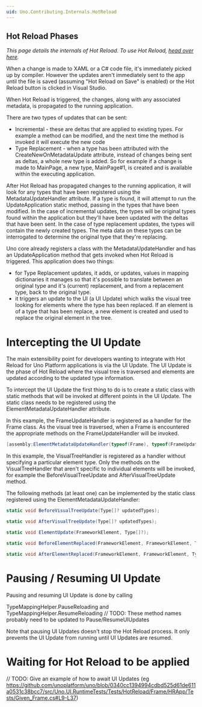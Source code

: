 ```yaml
---
uid: Uno.Contributing.Internals.HotReload
---
```


## Hot Reload Phases

_This page details the internals of Hot Reload. To use Hot Reload, [head over here](xref:Uno.Features.HotReload)._

When a change is made to XAML or a C# code file, it's immediately picked up by compiler. However the updates aren't immediately sent to the app until the file is saved (assuming "Hot Reload on Save" is enabled) or the Hot Reload button is clicked in Visual Studio.

When Hot Reload is triggered, the changes, along with any associated metadata, is propagated to the running application.

There are two types of updates that can be sent:

- Incremental - these are deltas that are applied to existing types. For example a method can be modified, and the next time the method is invoked it will execute the new code
- Type Replacement - when a type has been attributed with the CreateNewOnMetadataUpdate attribute, instead of changes being sent as deltas, a whole new type is added. So for example if a change is made to MainPage, a new type, MainPage#1, is created and is available within the executing application.

After Hot Reload has propagated changes to the running application, it will look for any types that have been registered using the MetadataUpdateHandler attribute. If a type is found, it will attempt to run the UpdateApplication static method, passing in the types that have been modified. In the case of incremental updates, the types will be original types found within the application but they'll have been updated with the deltas that have been sent. In the case of type replacement updates, the types will contain the newly created types. The meta data on these types can be interrogated to determine the original type that they're replacing.

Uno core already registers a class with the MetadataUpdateHandler and has an UpdateApplication method that gets invoked when Hot Reload is triggered. This application does two things:

- for Type Replacement updates, it adds, or updates, values in mapping dictionaries it manages so that it's possible to translate between an original type and it's (current) replacement, and from a replacement type, back to the original type.
- it triggers an update to the UI (a UI Update) which walks the visual tree looking for elements where the type has been replaced. If an element is of a type that has been replace, a new element is created and used to replace the original element in the tree.

# Intercepting the UI Update

The main extensibility point for developers wanting to integrate with Hot Reload for Uno Platform applications is via the UI Update. The UI Update is the phase of Hot Reload where the visual tree is traversed and elements are updated according to the updated type information.

To intercept the UI Update the first thing to do is to create a static class with static methods that will be invoked at different points in the UI Update. The static class needs to be registered using the ElementMetadataUpdateHandler attribute.

In this example, the FrameUpdateHandler is registered as a handler for the Frame class. As the visual tree is traversed, when a Frame is encountered the appropriate methods on the FrameUpdateHandler will be invoked.

```csharp
[assembly:ElementMetadataUpdateHandler(typeof(Frame), typeof(FrameUpdateHandler))]
```

In this example, the VisualTreeHandler is registered as a handler without specifying a particular element type. Only the methods on the VisualTreeHandler that aren't specific to individual elements will be invoked, for example the BeforeVisualTreeUpdate and AfterVisualTreeUpdate method.

The following methods (at least one) can be implemented by the static class registered using the ElementMetadataUpdateHandler:

```csharp
static void BeforeVisualTreeUpdate(Type[]? updatedTypes);

static void AfterVisualTreeUpdate(Type[]? updatedTypes);

static void ElementUpdate(FrameworkElement, Type[]?);

static void BeforeElementReplaced(FrameworkElement, FrameworkElement, Type[]?);

static void AfterElementReplaced(FrameworkElement, FrameworkElement, Type[]?);
```

# Pausing / Resuming UI Update

Pausing and resuming UI Update is done by calling

TypeMappingHelper.PauseReloading and TypeMappingHelper.ResumeReloading
// TODO: These method names probably need to be updated to Pause/ResumeUIUpdates

Note that pausing UI Updates doesn't stop the Hot Reload process. It only prevents the UI Update from running until UI Updates are resumed.

# Waiting for Hot Reload to be applied

// TODO: Give an example of how to await UI Updates (eg https://github.com/unoplatform/uno/blob/0340cc1394994cdbd525d61de611a0531c38bcc7/src/Uno.UI.RuntimeTests/Tests/HotReload/Frame/HRApp/Tests/Given_Frame.cs#L9-L37)
